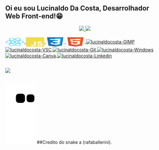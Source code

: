 ## Oi eu sou Lucinaldo Da Costa, Desarrolhador Web Front-end!😁
<div align="center">
  <a href="https://github.com/lucinaldocosta">
  <img height="180em" src="https://github-readme-stats.vercel.app/api?username=lucinaldocosta&show_icons=true&theme=dracula&include_all_commits=true&count_private=true"/>
  <img height="180em" src="https://github-readme-stats.vercel.app/api/top-langs/?username=lucinaldocosta&layout=compact&langs_count=7&theme=dracula"/>
</div>
<div style="display: inline_block"><br>
  <img align="center" alt="lucinaldocosta-React" height="30" width="60" src="https://raw.githubusercontent.com/devicons/devicon/master/icons/react/react-original.svg">
  <img align="center" alt="lucinaldocosta-Js" height="30" width="60" src="https://raw.githubusercontent.com/devicons/devicon/master/icons/javascript/javascript-plain.svg">
  <img align="center" alt="lucinaldocosta-CSS" height="30" width="60" src="https://raw.githubusercontent.com/devicons/devicon/master/icons/css3/css3-original.svg">
  <img align="center" alt="lucinaldocosta-HTML" height="30" width="60" src="https://raw.githubusercontent.com/devicons/devicon/master/icons/html5/html5-original.svg">
  <img align="center" alt="lucinaldocosta-GIMP" height="30" width="60" src="https://cdn.jsdelivr.net/gh/devicons/devicon/icons/gimp/gimp-original.svg">
  <img align="center" alt="lucinaldocosta-VSC" height="30" width="60" src="https://cdn.jsdelivr.net/gh/devicons/devicon/icons/vscode/vscode-original.svg">
  <img align="center" alt="lucinaldocosta-Git" height="30" width="60" src="https://cdn.jsdelivr.net/gh/devicons/devicon/icons/git/git-original.svg">
  <img align="center" alt="lucinaldocosta-Windows" height="30" width="60" src="https://cdn.jsdelivr.net/gh/devicons/devicon/icons/windows8/windows8-original.svg" >
  <img align="center" alt="lucinaldocosta-Canva" height="30" width="60" src="https://cdn.jsdelivr.net/gh/devicons/devicon/icons/canva/canva-original.svg">
  <img align="center" alt="lucinaldocosta-Linkedin" height="30" width="60" src="https://cdn.jsdelivr.net/gh/devicons/devicon/icons/linkedin/linkedin-original.svg">
</div>
  
  ##
  
<div>
  <a href="https://www.linkedin.com/in/lucinaldo-costa" target="_blank"><img src="https://img.shields.io/badge/-LinkedIn-%230077B5?style=for-the-badge&logo=linkedin&logoColor=white" target="_blank"></a> 

##  

  ![Snake animation](https://github.com/lucinaldocosta/lucinaldocosta/blob/output/github-contribution-grid-snake.svg)
  ##Credito do snake a (rafaballerini).
</div>
